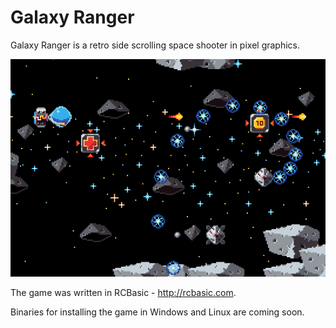 # Galaxy Ranger
Galaxy Ranger is a retro side scrolling space shooter in pixel graphics.

![Screenshot](./DATA/MISC/Screenshot.png)

The game was written in RCBasic - http://rcbasic.com.

Binaries for installing the game in Windows and Linux are coming soon. 
